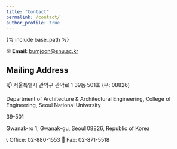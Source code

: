 ```yaml
---
title: "Contact"
permalink: /contact/
author_profile: true
---
```


{% include base_path %}

✉ **Email**: bumjoon@snu.ac.kr

## Mailing Address
📫 서울특별시 관악구 관악로 1 39동 501호 (우: 08826)

Department of Architecture & Architectural Engineering, College of Engineering, Seoul National University

39-501

Gwanak-ro 1, Gwanak-gu, Seoul 08826, Republic of Korea

📞 Office: 02-880-1553 📠 Fax: 02-871-5518
